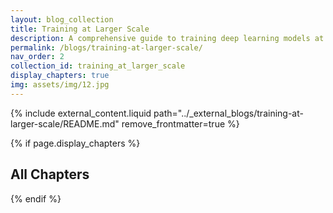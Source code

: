 ```yaml
---
layout: blog_collection
title: Training at Larger Scale
description: A comprehensive guide to training deep learning models at scale
permalink: /blogs/training-at-larger-scale/
nav_order: 2
collection_id: training_at_larger_scale
display_chapters: true
img: assets/img/12.jpg
---
```


{% include external_content.liquid path="../_external_blogs/training-at-larger-scale/README.md" remove_frontmatter=true %}

{% if page.display_chapters %}

## All Chapters

{% endif %}
